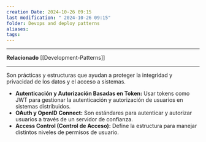 ```yaml
---
creation Date: 2024-10-26 09:15
last modification: " 2024-10-26 09:15"
folder: Devops and deploy patterns
aliases: 
tags:
---
```

___
**Relacionado**
[[Development-Patterns]]
___
Son prácticas y estructuras que ayudan a proteger la integridad y privacidad de los datos y el acceso a sistemas.

- **Autenticación y Autorización Basadas en Token:** Usar tokens como JWT para gestionar la autenticación y autorización de usuarios en sistemas distribuidos.
- **OAuth y OpenID Connect:** Son estándares para autenticar y autorizar usuarios a través de un servidor de confianza.
- **Access Control (Control de Acceso):** Define la estructura para manejar distintos niveles de permisos de usuario.